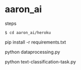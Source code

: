 # aaron_ai

steps
```
$ cd aaron_ai/heroku 
```

pip install -r requirements.txt

python dataprocessing.py

python text-classification-task.py
